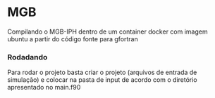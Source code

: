# MGB
Compilando o MGB-IPH dentro de um container docker com imagem ubuntu a partir do código fonte para gfortran

### Rodadando
Para rodar o projeto basta criar o projeto (arquivos de entrada de simulação) e colocar na pasta de input de acordo com o diretório apresentado no main.f90
